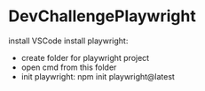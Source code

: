 # DevChallengePlaywright
install VSCode
install playwright:
- create folder for playwright project
- open cmd from this folder
- init playwright: npm init playwright@latest
